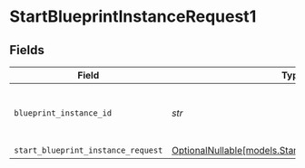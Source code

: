# StartBlueprintInstanceRequest1


## Fields

| Field                                                                                                | Type                                                                                                 | Required                                                                                             | Description                                                                                          |
| ---------------------------------------------------------------------------------------------------- | ---------------------------------------------------------------------------------------------------- | ---------------------------------------------------------------------------------------------------- | ---------------------------------------------------------------------------------------------------- |
| `blueprint_instance_id`                                                                              | *str*                                                                                                | :heavy_check_mark:                                                                                   | Unique identifier for the workflow instance                                                          |
| `start_blueprint_instance_request`                                                                   | [OptionalNullable[models.StartBlueprintInstanceRequest]](../models/startblueprintinstancerequest.md) | :heavy_minus_sign:                                                                                   | N/A                                                                                                  |